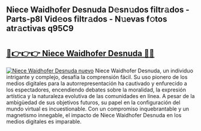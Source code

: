 ## Niece Waidhofer Desnuda D𝚎sn𝚞dos filtr𝚊dos - Parts-p8l Vid𝚎os filtr𝚊dos - N𝚞evas f𝚘tos atr𝚊ctivas q95C9

# <h2><a href="http://mb6r7p.tromn.icu/?c=Niece+Waidhofer+Desnuda">🔗👉👉👉 Niece Waidhofer Desnuda 🔗🔗</a></h2>

[![Niece Waidhofer Desnuda nuevo](https://i.imgur.com/pEAQMta.gif)](http://mb6r7p.tromn.icu/?c=Niece+Waidhofer+Desnuda)
Niece Waidhofer Desnuda, un individuo intrigante y complejo, desafía la comprensión fácil. Su uso pionero de los medios digitales para la autorrepresentación ha cautivado y enfurecido a los espectadores, encendiendo debates sobre la moralidad, la expresión artística y la naturaleza evolutiva de las comunidades en línea. A pesar de la ambigüedad de sus objetivos futuros, su papel en la configuración del mundo virtual es incuestionable. Con un compromiso inquebrantable y un magnetismo innegable, el impacto de Niece Waidhofer Desnuda en los medios digitales es imparable.
